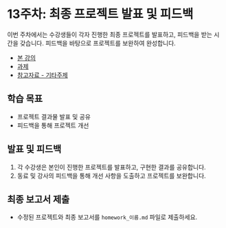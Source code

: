 # 13주차: 최종 프로젝트 발표 및 피드백

이번 주차에서는 수강생들이 각자 진행한 최종 프로젝트를 발표하고, 피드백을 받는 시간을 갖습니다. 피드백을 바탕으로 프로젝트를 보완하여 완성합니다.

- [본 강의](./lesson.md)
- [과제](./homework.md)
- [참고자료 - 기타주제](./subtopic.md)

## 학습 목표
- 프로젝트 결과물 발표 및 공유
- 피드백을 통해 프로젝트 개선

## 발표 및 피드백
1. 각 수강생은 본인이 진행한 프로젝트를 발표하고, 구현한 결과를 공유합니다.
2. 동료 및 강사의 피드백을 통해 개선 사항을 도출하고 프로젝트를 보완합니다.

## 최종 보고서 제출
- 수정된 프로젝트와 최종 보고서를 `homework_이름.md` 파일로 제출하세요.
